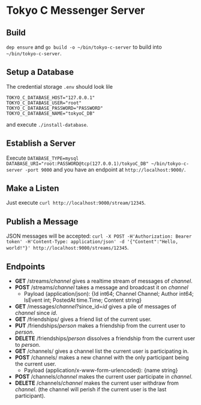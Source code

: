 # Tokyo C Messenger Server

## Build

`dep ensure` and `go build -o ~/bin/tokyo-c-server` to build into `~/bin/tokyo-c-server`.


## Setup a Database

The credential storage `.env` should look lile

```
TOKYO_C_DATABASE_HOST="127.0.0.1"
TOKYO_C_DATABASE_USER="root"
TOKYO_C_DATABASE_PASSWORD="PASSWORD"
TOKYO_C_DATABASE_NAME="tokyoC_DB"
```

and execute `./install-database`.

## Establish a Server

Execute `DATABASE_TYPE=mysql DATABASE_URI="root:PASSWORD@tcp(127.0.0.1)/tokyoC_DB" ~/bin/tokyo-c-server -port 9000` and you have an endpoint at `http://localhost:9000/`.

## Make a Listen
Just execute
`curl http://localhost:9000/stream/12345`.

## Publish a Message

JSON messages will be accepted:
`curl -X POST -H'Authorization: Bearer token' -H'Content-Type: application/json' -d '{"Content":"Hello, world!"}' http://localhost:9000/streams/12345`.

## Endpoints

* **GET** /streams/_channel_ gives a realtime stream of messages of _channel_.
* **POST** /streams/_channel_ takes a message and broadcast it on _channel_
   * Payload (application/json): {Id int64; Channel Channel; Author int64; IsEvent int; PostedAt time.Time; Content string}
* **GET** /messages/_channel_?since_id=_id_ gives a pile of messages of _channel_ since _id_.
* **GET** /friendships/ gives a friend list of the current user.
* **PUT** /friendships/_person_ makes a friendship from the current user to _person_.
* **DELETE** /friendships/_person_ dissolves a friendship from the current user to _person_.
* **GET** /channels/ gives a channel list the current user is participating in.
* **POST** /channels/ makes a new channel with the only participant being the current user.
   * Payload (application/x-www-form-urlencoded): {name string}
* **POST** /channels/_channel_ makes the current user participate in _channel_.
* **DELETE** /channels/_channel_ makes the current user withdraw from _channel_. (the channel will perish if the current user is the last participant).
